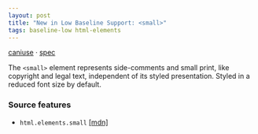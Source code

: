 ```yaml
---
layout: post
title: "New in Low Baseline Support: <small>"
tags: baseline-low html-elements
---
```


[caniuse](https://caniuse.com/?search=small) · [spec](https://html.spec.whatwg.org/multipage/text-level-semantics.html#the-small-element)

The `<small>` element represents side-comments and small print, like copyright and legal text, independent of its styled presentation. Styled in a reduced font size by default.

### Source features

- ``html.elements.small`` [[mdn]](https://developer.mozilla.org/en-US/search?q=html.elements.small)
